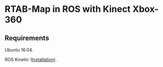 # RTAB-Map in ROS with Kinect Xbox-360

## Requirements
Ubuntu 16.04. 

ROS Kinetic ([Installation](https://github.com/ghunshoot/SLAM/blob/master/Installing_ROS.md)).
